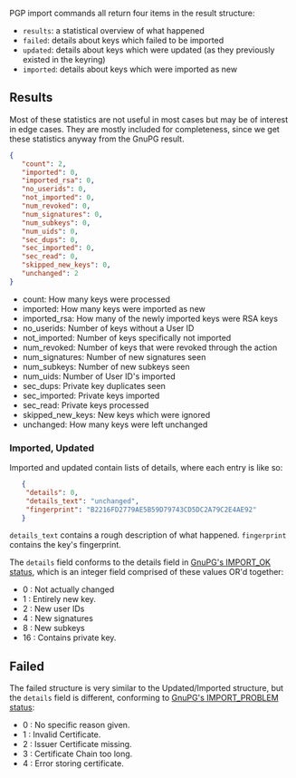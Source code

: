 PGP import commands all return four items in the result structure:

 * `results`: a statistical overview of what happened
 * `failed`: details about keys which failed to be imported
 * `updated`: details about keys which were updated (as they previously existed in the keyring)
 * `imported`: details about keys which were imported as new

## Results

Most of these statistics are not useful in most cases but may be of interest in edge cases. They are mostly included for completeness, since we get these statistics anyway from the GnuPG result.

```json
{
   "count": 2, 
   "imported": 0, 
   "imported_rsa": 0, 
   "no_userids": 0, 
   "not_imported": 0, 
   "num_revoked": 0, 
   "num_signatures": 0, 
   "num_subkeys": 0, 
   "num_uids": 0, 
   "sec_dups": 0, 
   "sec_imported": 0, 
   "sec_read": 0, 
   "skipped_new_keys": 0, 
   "unchanged": 2
}
```

 * count: How many keys were processed
 * imported: How many keys were imported as new
 * imported_rsa: How many of the newly imported keys were RSA keys
 * no_userids: Number of keys without a User ID
 * not_imported: Number of keys specifically not imported
 * num_revoked: Number of keys that were revoked through the action
 * num_signatures: Number of new signatures seen
 * num_subkeys: Number of new subkeys seen
 * num_uids: Number of User ID's imported
 * sec_dups: Private key duplicates seen
 * sec_imported: Private keys imported
 * sec_read: Private keys processed
 * skipped_new_keys: New keys which were ignored
 * unchanged: How many keys were left unchanged

### Imported, Updated

Imported and updated contain lists of details, where each entry is like so:

```json
   {
    "details": 0, 
    "details_text": "unchanged", 
    "fingerprint": "B2216FD2779AE5B59D79743CD5DC2A79C2E4AE92"
   }
```

`details_text` contains a rough description of what happened. `fingerprint` contains the key's fingerprint.

The `details` field conforms to the details field in [GnuPG's IMPORT_OK status][1], which is an integer field comprised of these values OR'd together:

 * 0 : Not actually changed
 * 1 : Entirely new key.
 * 2 : New user IDs
 * 4 : New signatures
 * 8 : New subkeys
 * 16 : Contains private key.

## Failed

The failed structure is very similar to the Updated/Imported structure, but the `details` field is different, conforming to [GnuPG's IMPORT_PROBLEM status][1]:

 * 0 : No specific reason given.
 * 1 : Invalid Certificate.
 * 2 : Issuer Certificate missing.
 * 3 : Certificate Chain too long.
 * 4 : Error storing certificate.


 [1]: https://gitorious.org/gnupg/mainline/source/927377bc91288d121a7d8bdbb3c32d8fc728e9fb:doc/DETAILS